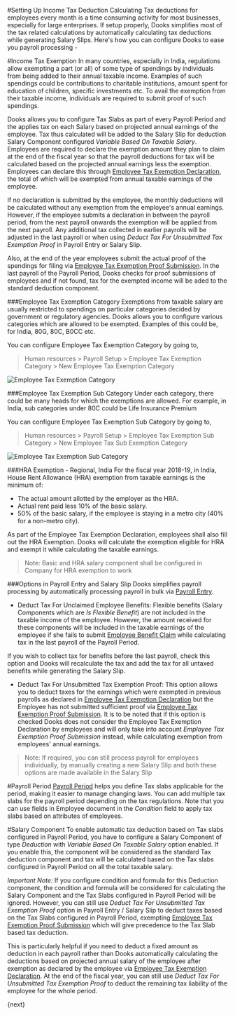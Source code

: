<!-- add-breadcrumbs -->
#Setting Up Income Tax Deduction
Calculating Tax deductions for employees every month is a time consuming activity for most businesses, especially for large enterprises. If setup properly, Dooks simplifies most of the tax related calculations by automatically calculating tax deductions while generating Salary Slips. Here's how you can configure Dooks to ease you payroll processing -

#Income Tax Exemption
In many countries, especially in India, regulations allow exempting a part (or all) of some type of spendings by individuals from being added to their annual taxable income. Examples of such spendings could be contributions to charitable institutions, amount spent for education of children, specific investments etc. To
avail the exemption from their taxable income, individuals are required to submit proof of such spendings.

Dooks allows you to configure Tax Slabs as part of every Payroll Period and the applies tax on each Salary based on projected annual earnings of the employee. Tax thus calculated will be added to the Salary Slip for  deduction Salary Component configured _Variable Based On Taxable Salary_. Employees are required to declare the exemption amount they plan to claim at the end of the fiscal year so that the payroll deductions for tax will be calculated based on the projected annual earnings less the exemption. Employees can declare this through [Employee Tax Exemption Declaration](/dooks/human-resources/payroll/employee-tax-exemption-declaration.md), the total of which will be exempted from annual taxable earnings of the employee.

If no declaration is submitted by the employee, the monthly deductions will be calculated without any exemption from the employee's annual earnings. However, if the employee submits a declaration in between the payroll period, from the next payroll onwards the exemption will be applied from the next payroll. Any additional tax collected in earlier payrolls will be adjusted in the last payroll or when using _Deduct Tax For Unsubmitted Tax Exemption Proof_ in Payroll Entry or Salary Slip.

Also, at the end of the year employees submit the actual proof of the spendings for filing via [Employee Tax Exemption Proof Submission](/dooks/human-resources/payroll/employee-tax-exemption-proof-submission.md). In the last payroll of the Payroll Period, Dooks checks for proof submissions of employees and if not found, tax for the exempted income will be aded to the standard deduction component.

###Employee Tax Exemption Category
Exemptions from taxable salary are usually restricted to spendings on particular categories decided by government or regulatory agencies. Dooks allows you to configure various categories which are allowed to be exempted. Examples of this could be, for India, 80G, 80C, B0CC etc.

You can configure Employee Tax Exemption Category by going to,
> Human resources > Payroll Setup > Employee Tax Exemption Category > New Employee Tax Exemption Category

<img class="screenshot" alt="Employee Tax Exemption Category" src="/docs/assets/img/human-resources/employee-tax-exemption-category.png">

###Employee Tax Exemption Sub Category
Under each category, there could be many heads for which the exemptions are allowed. For example, in India, sub categories under 80C could be Life Insurance Premium

You can configure Employee Tax Exemption Sub Category by going to,
> Human resources > Payroll Setup > Employee Tax Exemption Sub Category > New Employee Tax Sub Exemption Category

<img class="screenshot" alt="Employee Tax Exemption Sub Category" src="/docs/assets/img/human-resources/employee-tax-exemption-subcategory.png">

###HRA Exemption - Regional, India
For the fiscal year 2018-19, in India, House Rent Allowance (HRA) exemption from taxable earnings is the minimum of:
 * The actual amount allotted by the employer as the HRA.
 * Actual rent paid less 10% of the basic salary.
 * 50% of the basic salary, if the employee is staying in a metro city (40% for a non-metro city).

 As part of the Employee Tax Exemption Declaration, employees shall also fill out the HRA Exemption. Dooks will calculate the exemption eligible for HRA and exempt it while calculating the taxable earnings.

 > Note: Basic and HRA salary component shall be configured in Company for HRA exemption to work

###Options in Payroll Entry and Salary Slip
Dooks simplifies payroll processing by automatically processing payroll in bulk via [Payroll Entry](/dooks/human-resources/payroll/payroll-entry.md).

* Deduct Tax For Unclaimed Employee Benefits: Flexible benefits (Salary Components which are _Is Flexible Benefit_) are not included in the taxable income of the employee. However, the amount received for these components will be included in the taxable earnings of the employee if she fails to submit [Employee Benefit Claim](/dooks/human-resources/payroll/employee-benefit-claim.md) while calculating tax in the last payroll of the Payroll Period.

If you wish to collect tax for benefits before the last payroll, check this option and Dooks will recalculate the tax and add the tax for all untaxed benefits while generating the Salary Slip.

* Deduct Tax For Unsubmitted Tax Exemption Proof: This option allows you to deduct taxes for the earnings which were exempted in previous payrolls as declared in [Employee Tax Exemption Declaration](/dooks/human-resources/payroll/employee-tax-exemption-declaration.md) but the Employee has not submitted sufficient proof via  [Employee Tax Exemption Proof Submission](/dooks/human-resources/payroll/employee-tax-exemption-proof-submission.md). It is to be noted that if this option is checked Dooks does not consider the Employee Tax Exemption Declaration by employees and will only take into account _Employee Tax Exemption Proof Submission_ instead, while calculating exemption from employees' annual earnings.

>Note: If required, you can still process payroll for employees individually, by manually creating a new Salary Slip and both these options are made available in the Salary Slip

#Payroll Period
[Payroll Period](/dooks/human-resources/payroll/payroll-period.md) helps you define Tax slabs applicable for the period, making it easier to manage changing laws. You can add multiple tax slabs for the payroll period depending on the tax regulations. Note that you can use fields in Employee document in the _Condition_ field to apply tax slabs based on attributes of employees.

#Salary Component
To enable automatic tax deduction based on Tax slabs configured in Payroll Period, you have to configure a Salary Component of type _Deduction_ with _Variable Based On Taxable Salary_ option enabled. If you enable this, the component will be considered as the standard Tax deduction component and tax will be calculated based on the Tax slabs configured in Payroll Period on all the total taxable salary.

_Important Note:_ If you configure condition and formula for this Deduction component, the condition and formula will be considered for calculating the Salary Component and the Tax Slabs configured in Payroll Period will be ignored. However, you can still use _Deduct Tax For Unsubmitted Tax Exemption Proof_ option in Payroll Entry / Salary Slip to deduct taxes based on the Tax Slabs configured in Payroll Period, exempting [Employee Tax Exemption Proof Submission](/dooks/human-resources/payroll/employee-tax-exemption-proof-submission.md) which will give precedence to the Tax Slab based tax deduction.

This is particularly helpful if you need to deduct a fixed amount as deduction in each payroll rather than Dooks automatically calculating the deductions based on projected annual salary of the employee after exemption as declared by the employee via [Employee Tax Exemption Declaration](/dooks/human-resources/payroll/employee-tax-exemption-declaration.md). At the end of the fiscal year, you can still use _Deduct Tax For Unsubmitted Tax Exemption Proof_ to deduct the remaining tax liability of the employee for the whole period.

{next}
